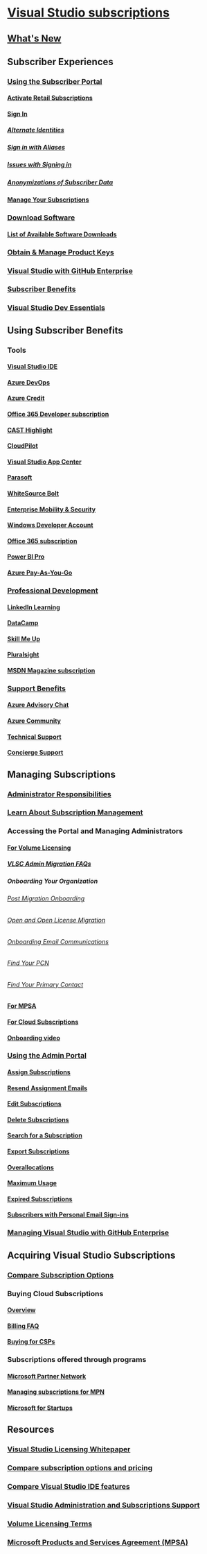 # [Visual Studio subscriptions](index.md)
## [What's New](whats-new-in-subscriptions.md)
## Subscriber Experiences
### [Using the Subscriber Portal](using-the-subscriber-portal.md)
#### [Activate Retail Subscriptions](activate-store-subscriptions.md)
#### [Sign In](signing-in.md)
##### [Alternate Identities](vs-alternate-identity.md)
##### [Sign in with Aliases](aliasing.md)
##### [Issues with Signing in](sign-in-issues.md)
##### [Anonymizations of Subscriber Data](anonymization.md)
#### [Manage Your Subscriptions](manage-vs-subscriptions.md)
### [Download Software](subscriber-downloads.md)
#### [List of Available Software Downloads](software-download-list.md)
### [Obtain & Manage Product Keys](product-keys.md)
### [Visual Studio with GitHub Enterprise](access-github.md)
### [Subscriber Benefits](subscriber-benefits.md)
### [Visual Studio Dev Essentials](join-dev-essentials.md)
## Using Subscriber Benefits
### Tools
#### [Visual Studio IDE](vs-ide-benefit.md)
#### [Azure DevOps](vs-azure-devops.md)
#### [Azure Credit](vs-azure.md)
#### [Office 365 Developer subscription](vs-office-dev.md)
#### [CAST Highlight](vs-cast.md)
#### [CloudPilot](vs-cloudpilot.md)
#### [Visual Studio App Center](vs-visual-studio-app-center.md)
#### [Parasoft](vs-parasoft.md)
#### [WhiteSource Bolt](vs-whitesource.md)
#### [Enterprise Mobility & Security](vs-ems.md)
#### [Windows Developer Account](vs-windows-dev.md)
#### [Office 365 subscription](vs-office365.md)
#### [Power BI Pro](vs-pbi.md)
#### [Azure Pay-As-You-Go](vs-azure-payg.md)
### [Professional Development](professional-development.md)
#### [LinkedIn Learning](vs-linkedin-learning.md)
#### [DataCamp](vs-datacamp.md)
#### [Skill Me Up](vs-opsgility.md)
#### [Pluralsight](vs-pluralsight.md)
#### [MSDN Magazine subscription](vs-msdn.md)
### [Support Benefits](technical-support.md)
#### [Azure Advisory Chat](vs-azure-advisory-chat.md)
#### [Azure Community](vs-azure-community.md)
#### [Technical Support](vs-tech-support.md)
#### [Concierge Support](vs-concierge-chat.md)
## Managing Subscriptions
### [Administrator Responsibilities](admin-responsibilities.md)
### [Learn About Subscription Management](subscription-management-info.md)
### Accessing the Portal and Managing Administrators
#### [For Volume Licensing](volume-license-admins.md)
##### [VLSC Admin Migration FAQs](vlsc-admin-faq.md)
##### Onboarding Your Organization
###### [Post Migration Onboarding](post-migration-onboarding.md)
###### [Open and Open License Migration](open-migration.md)
###### [Onboarding Email Communications](volume-license-onboarding-email.md)
###### [Find Your PCN](find-pcn.md)
###### [Find Your Primary Contact](find-primary-contact.md)
#### [For MPSA](mpsa.md)
#### [For Cloud Subscriptions](cloud-admin.md)
#### [Onboarding video](https://youtu.be/plSu6fpi7UI)
### [Using the Admin Portal](using-admin-portal.md)
#### [Assign Subscriptions](assign-license.md)
#### [Resend Assignment Emails](resend-assignment-email.md)
#### [Edit Subscriptions](edit-license.md)
#### [Delete Subscriptions](delete-license.md)
#### [Search for a Subscription](search-license.md)
#### [Export Subscriptions](exporting-subscriptions.md)
#### [Overallocations](handle-overclaimed-license.md)
#### [Maximum Usage](maximum-usage.md)
#### [Expired Subscriptions](handle-expired-license.md)
#### [Subscribers with Personal Email Sign-ins](personal-email-sign-ins.md)
### [Managing Visual Studio with GitHub Enterprise](assign-github.md)
## Acquiring Visual Studio Subscriptions
### [Compare Subscription Options](https://visualstudio.microsoft.com/vs/pricing)
### Buying Cloud Subscriptions
#### [Overview](vscloud-overview.md)
#### [Billing FAQ](vscloud-billing-faq.md)
#### [Buying for CSPs](vscloud-csp.md)
### Subscriptions offered through programs
#### [Microsoft Partner Network](program-mpn.md)
#### [Managing subscriptions for MPN](manage-mpn-subscriptions.md)
#### [Microsoft for Startups](program-startups.md)
## Resources
### [Visual Studio Licensing Whitepaper](https://aka.ms/vslicensing)
### [Compare subscription options and pricing](https://visualstudio.microsoft.com/vs/pricing)
### [Compare Visual Studio IDE features](https://visualstudio.microsoft.com/vs/compare)
### [Visual Studio Administration and Subscriptions Support](https://visualstudio.microsoft.com/support/support-overview-vs)
### [Volume Licensing Terms](https://www.microsoft.com/en-us/licensing/product-licensing/products.aspx)
### [Microsoft Products and Services Agreement (MPSA)](https://www.microsoft.com/en-us/licensing/mpsa/default.aspx)
